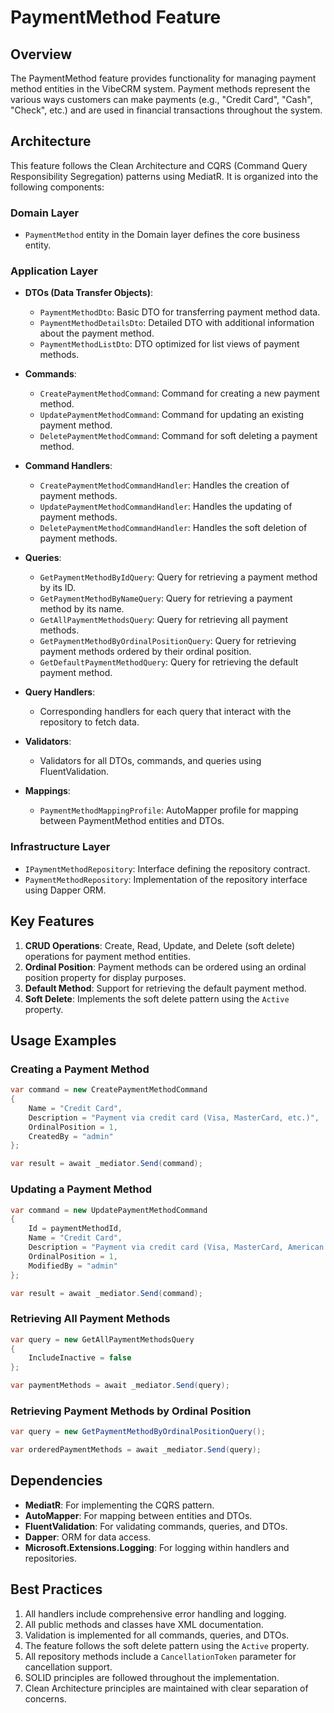 # PaymentMethod Feature

## Overview
The PaymentMethod feature provides functionality for managing payment method entities in the VibeCRM system. Payment methods represent the various ways customers can make payments (e.g., "Credit Card", "Cash", "Check", etc.) and are used in financial transactions throughout the system.

## Architecture
This feature follows the Clean Architecture and CQRS (Command Query Responsibility Segregation) patterns using MediatR. It is organized into the following components:

### Domain Layer
- `PaymentMethod` entity in the Domain layer defines the core business entity.

### Application Layer
- **DTOs (Data Transfer Objects)**:
  - `PaymentMethodDto`: Basic DTO for transferring payment method data.
  - `PaymentMethodDetailsDto`: Detailed DTO with additional information about the payment method.
  - `PaymentMethodListDto`: DTO optimized for list views of payment methods.

- **Commands**:
  - `CreatePaymentMethodCommand`: Command for creating a new payment method.
  - `UpdatePaymentMethodCommand`: Command for updating an existing payment method.
  - `DeletePaymentMethodCommand`: Command for soft deleting a payment method.

- **Command Handlers**:
  - `CreatePaymentMethodCommandHandler`: Handles the creation of payment methods.
  - `UpdatePaymentMethodCommandHandler`: Handles the updating of payment methods.
  - `DeletePaymentMethodCommandHandler`: Handles the soft deletion of payment methods.

- **Queries**:
  - `GetPaymentMethodByIdQuery`: Query for retrieving a payment method by its ID.
  - `GetPaymentMethodByNameQuery`: Query for retrieving a payment method by its name.
  - `GetAllPaymentMethodsQuery`: Query for retrieving all payment methods.
  - `GetPaymentMethodByOrdinalPositionQuery`: Query for retrieving payment methods ordered by their ordinal position.
  - `GetDefaultPaymentMethodQuery`: Query for retrieving the default payment method.

- **Query Handlers**:
  - Corresponding handlers for each query that interact with the repository to fetch data.

- **Validators**:
  - Validators for all DTOs, commands, and queries using FluentValidation.

- **Mappings**:
  - `PaymentMethodMappingProfile`: AutoMapper profile for mapping between PaymentMethod entities and DTOs.

### Infrastructure Layer
- `IPaymentMethodRepository`: Interface defining the repository contract.
- `PaymentMethodRepository`: Implementation of the repository interface using Dapper ORM.

## Key Features
1. **CRUD Operations**: Create, Read, Update, and Delete (soft delete) operations for payment method entities.
2. **Ordinal Position**: Payment methods can be ordered using an ordinal position property for display purposes.
3. **Default Method**: Support for retrieving the default payment method.
4. **Soft Delete**: Implements the soft delete pattern using the `Active` property.

## Usage Examples

### Creating a Payment Method
```csharp
var command = new CreatePaymentMethodCommand
{
    Name = "Credit Card",
    Description = "Payment via credit card (Visa, MasterCard, etc.)",
    OrdinalPosition = 1,
    CreatedBy = "admin"
};

var result = await _mediator.Send(command);
```

### Updating a Payment Method
```csharp
var command = new UpdatePaymentMethodCommand
{
    Id = paymentMethodId,
    Name = "Credit Card",
    Description = "Payment via credit card (Visa, MasterCard, American Express)",
    OrdinalPosition = 1,
    ModifiedBy = "admin"
};

var result = await _mediator.Send(command);
```

### Retrieving All Payment Methods
```csharp
var query = new GetAllPaymentMethodsQuery
{
    IncludeInactive = false
};

var paymentMethods = await _mediator.Send(query);
```

### Retrieving Payment Methods by Ordinal Position
```csharp
var query = new GetPaymentMethodByOrdinalPositionQuery();

var orderedPaymentMethods = await _mediator.Send(query);
```

## Dependencies
- **MediatR**: For implementing the CQRS pattern.
- **AutoMapper**: For mapping between entities and DTOs.
- **FluentValidation**: For validating commands, queries, and DTOs.
- **Dapper**: ORM for data access.
- **Microsoft.Extensions.Logging**: For logging within handlers and repositories.

## Best Practices
1. All handlers include comprehensive error handling and logging.
2. All public methods and classes have XML documentation.
3. Validation is implemented for all commands, queries, and DTOs.
4. The feature follows the soft delete pattern using the `Active` property.
5. All repository methods include a `CancellationToken` parameter for cancellation support.
6. SOLID principles are followed throughout the implementation.
7. Clean Architecture principles are maintained with clear separation of concerns.
